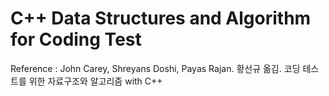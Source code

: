 # C++ Data Structures and Algorithm for Coding Test

Reference : John Carey, Shreyans Doshi, Payas Rajan. 황선규 옮김. 코딩 테스트를 위한 자료구조와 알고리즘 with C++
